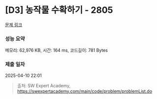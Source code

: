 # [D3] 농작물 수확하기 - 2805 

[문제 링크](https://swexpertacademy.com/main/code/problem/problemDetail.do?contestProbId=AV7GLXqKAWYDFAXB) 

### 성능 요약

메모리: 62,976 KB, 시간: 164 ms, 코드길이: 781 Bytes

### 제출 일자

2025-04-10 22:01



> 출처: SW Expert Academy, https://swexpertacademy.com/main/code/problem/problemList.do